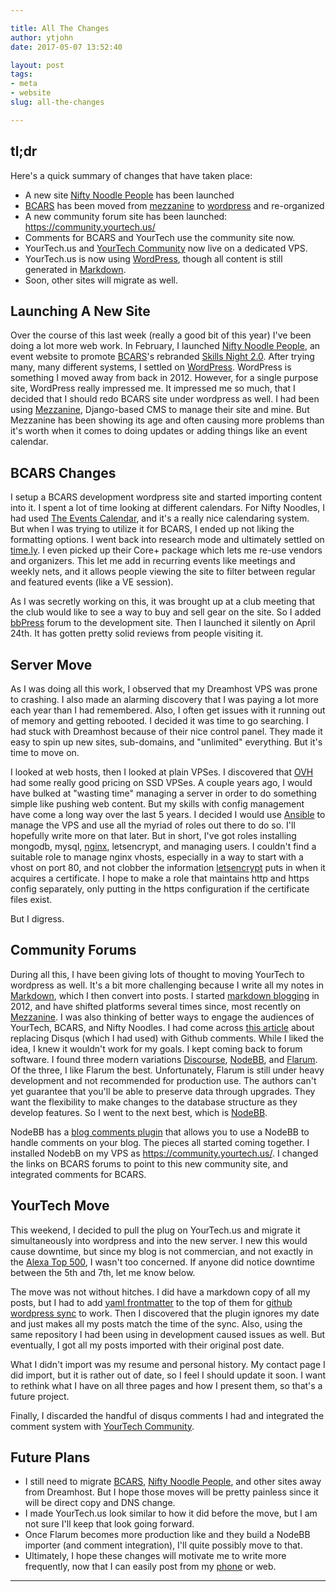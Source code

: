 ```yaml
---

title: All The Changes
author: ytjohn
date: 2017-05-07 13:52:40

layout: post
tags:
- meta
- website
slug: all-the-changes

---
```

## tl;dr

Here's a quick summary of changes that have taken place:

* A new site [Nifty Noodle People] has been launched
* [BCARS] has been moved from [mezzanine] to [wordpress] and re-organized
* A new community forum site has been launched: https://community.yourtech.us/
* Comments for BCARS and YourTech use the community site now.
* YourTech.us and [YourTech Community] now live on a dedicated VPS.
* YourTech.us is now using [WordPress], though all content is still generated in [Markdown].
* Soon, other sites will migrate as well.


## Launching A New Site

Over the course of this last week (really a good bit of this year) I've been doing a lot more web work. In February, I launched [Nifty Noodle People], an event website to promote [BCARS]'s rebranded [Skills Night 2.0].  After trying many, many different systems, I settled on [WordPress]. WordPress is something I moved away from back in 2012. However, for a single purpose site, WordPress really impressed me. It impressed me so much, that I decided that I should redo BCARS site under wordpress as well. I had been using [Mezzanine], Django-based CMS to manage their site and mine. But Mezzanine has been showing its age and often causing more problems than it's worth when it comes to doing updates or adding things like an event calendar. 

## BCARS Changes

I setup a BCARS development wordpress site and started importing content into it. I spent a lot of time looking at different calendars. For Nifty Noodles, I had used [The Events Calendar], and it's a really nice calendaring system. But when I was trying to utilize it for BCARS, I ended up not liking the formatting options. I went back into research mode and ultimately settled on [time.ly]. I even picked up their Core+ package which lets me re-use vendors and organizers. This let me add in recurring events like meetings and weekly nets, and it allows people viewing the site to filter between regular and featured events (like a VE session). 

As I was secretly working on this, it was brought up at a club meeting that the club would like to see a way to buy and sell gear on the site. So I added [bbPress] forum to the development site. Then I launched it silently on April 24th. It has gotten pretty solid reviews from people visiting it. 

## Server Move

As I was doing all this work, I observed that my Dreamhost VPS was prone to crashing. I also made an alarming discovery that I was paying a lot more each year than I had remembered. Also, I often get issues with it running out of memory and getting rebooted. I decided it was time to go searching. I had stuck with Dreamhost because of their nice control panel. They made it easy to spin up new sites, sub-domains, and "unlimited" everything. But it's time to move on.

I looked at web hosts, then I looked at plain VPSes. I discovered that [OVH] had some really good pricing on SSD VPSes. A couple years ago, I would have bulked at "wasting time" managing a server in order to do something simple like pushing web content. But my skills with config management have come a long way over the last 5 years. I decided I would use [Ansible] to manage the VPS and use all the myriad of roles out there to do so. I'll hopefully write more on that later. But in short, I've got roles installing mongodb, mysql, [nginx], letsencrypt, and managing users. I couldn't find a suitable role to manage nginx vhosts, especially in a way to start with a vhost on port 80, and not clobber the information [letsencrypt] puts in when it acquires a certificate. I hope to make a role that maintains http and https config separately, only putting in the https configuration if the certificate files exist.

But I digress. 

## Community Forums

During all this, I have been giving lots of thought to moving YourTech to wordpress as well. It's a bit more challenging because I write all my notes in [Markdown], which I then convert into posts. I started [markdown blogging] in 2012, and have shifted platforms several times since, most recently on [Mezzanine]. I was also thinking of better ways to engage the audiences of YourTech, BCARS, and Nifty Noodles. I had come across [this article](https://news.ycombinator.com/item?id=14170041) about replacing Disqus (which I had used) with Github comments.  While I liked the idea, I knew it wouldn't work for my goals. I kept coming back to forum software. I found three modern variations [Discourse], [NodeBB], and [Flarum]. Of the three, I like Flarum the best. Unfortunately, Flarum is still under heavy development and not recommended for production use. The authors can't yet guarantee that you'll be able to preserve data through upgrades. They want the flexibility to make changes to the database structure as they develop features. So I went to the next best, which is [NodeBB]. 

NodeBB has a [blog comments plugin] that allows you to use a NodeBB to handle comments on your blog. The pieces all started coming together. I installed NodebB on my VPS as https://community.yourtech.us/. I changed the links on BCARS forums to point to this new community site, and integrated comments for BCARS. 

## YourTech Move

This weekend, I decided to pull the plug on YourTech.us and migrate it simultaneously into wordpress and into the new server. I new this would cause downtime, but since my blog is not commercian, and not exactly in the [Alexa Top 500], I wasn't too concerned. If anyone did notice downtime between the 5th and 7th, let me know below.

The move was not without hitches. I did have a markdown copy of all my posts, but I had to add [yaml frontmatter] to the top of them for [github wordpress sync] to work. Then I discovered that the plugin ignores my date and just makes all my posts match the time of the sync. Also, using the same repository I had been using in development caused issues as well. But eventually, I got all my posts imported with their original post date.

What I didn't import was my resume and personal history. My contact page I did import, but it is rather out of date, so I feel I should update it soon. I want to rethink what I have on all three pages and how I present them, so that's a future project.
 
Finally, I discarded the handful of disqus comments I had and integrated the comment system with [YourTech Community].

## Future Plans

 * I still need to migrate [BCARS], [Nifty Noodle People], and other sites away from Dreamhost. But I hope those moves will be pretty painless since it will be direct copy and DNS change. 
 * I made YourTech.us look similar to how it did before the move, but I am not sure I'll keep that look going forward. 
 * Once Flarum becomes more production like and they build a NodeBB importer (and comment integration), I'll quite possibly move to that.
 * Ultimately, I hope these changes will motivate me to write more frequently, now that I can easily post from my [phone](https://play.google.com/store/apps/details?id=org.wordpress.android&hl=en) or web.


---

[YourTech Community]: https://community.yourtech.us/
[Nifty Noodle People]: https://www.niftynoodlepeople.com/
[BCARS]: https://www.bcars.org/
[Markdown]: https://daringfireball.net/projects/markdown/syntax
[markdown blogging]: https://www.yourtech.us/2012/markdown-blogging
[Skills Night 2.0]: http://www.bcars.org/skillsnight/
[WordPress]: https://wordpress.org/
[Mezzanine]: http://mezzanine.jupo.org/
[The Events Calendar]: https://theeventscalendar.com/
[time.ly]: https://time.ly/
[bbPress]: https://bbpress.org/
[OVh]: https://ovh.com/
[Ansible]: https://www.ansible.com/
[letsencrypt]: http://letsencrypt.readthedocs.io/en/latest/
[nginx]: https://www.nginx.com/
[Discourse]: http://www.discourse.org/
[NodeBB]: https://nodebb.org/
[Flarum]: http://flarum.org/
[blog comments plugin]: https://github.com/revir/nodebb-plugin-blog-comments2#readme
[Alexa Top 500]: http://www.alexa.com/topsites
[github wordpress sync]: https://github.com/mAAdhaTTah/wordpress-github-sync
[yaml frontmatter]: https://jekyllrb.com/docs/frontmatter/
